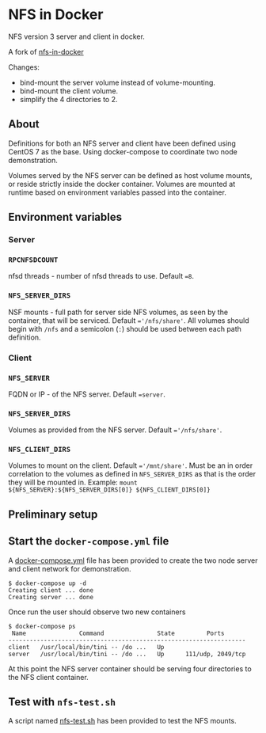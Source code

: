 # NFS in Docker

NFS version 3 server and client in docker.

A fork of [nfs-in-docker](https://github.com/mjstealey/nfs-in-docker)

Changes:
- bind-mount the server volume instead of volume-mounting.
- bind-mount the client volume.
- simplify the 4 directories to 2.

## About

Definitions for both an NFS server and client have been defined using CentOS 7 as the base. Using docker-compose to coordinate two node demonstration.

Volumes served by the NFS server can be defined as host volume mounts, or reside strictly inside the docker container. Volumes are mounted at runtime based on environment variables passed into the container.

## Environment variables

### Server

### `RPCNFSDCOUNT`

nfsd threads - number of nfsd threads to use. Default `=8`.

### `NFS_SERVER_DIRS`

NSF mounts - full path for server side NFS volumes, as seen by the container, that will be serviced. Default `='/nfs/share'`. All volumes should begin with `/nfs` and a semicolon (`:`) should be used between each path definition.

### Client

### `NFS_SERVER`

FQDN or IP - of the NFS server. Default `=server`.

### `NFS_SERVER_DIRS`

Volumes as provided from the NFS server. Default `='/nfs/share'`.

### `NFS_CLIENT_DIRS`

Volumes to mount on the client. Default `='/mnt/share'`. Must be an in order correlation to the volumes as defined in `NFS_SERVER_DIRS` as that is the order they will be mounted in. Example: `mount ${NFS_SERVER}:${NFS_SERVER_DIRS[0]} ${NFS_CLIENT_DIRS[0]}`

## Preliminary setup

## Start the `docker-compose.yml` file

A [docker-compose.yml](docker-compose.yml) file has been provided to create the two node server and client network for demonstration.

```console
$ docker-compose up -d
Creating client ... done
Creating server ... done
```

Once run the user should observe two new containers

```console
$ docker-compose ps
 Name               Command               State         Ports
-------------------------------------------------------------------
client   /usr/local/bin/tini -- /do ...   Up
server   /usr/local/bin/tini -- /do ...   Up      111/udp, 2049/tcp
```

At this point the NFS server container should be serving four directories to the NFS client container.


## Test with `nfs-test.sh`

A script named [nfs-test.sh](nfs-test.sh) has been provided to test the NFS mounts.
